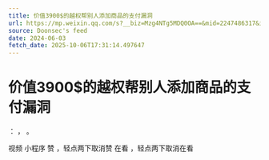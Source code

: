 ```yaml
---
title: 价值3900$的越权帮别人添加商品的支付漏洞
url: https://mp.weixin.qq.com/s?__biz=Mzg4NTg5MDQ0OA==&mid=2247486317&idx=1&sn=f7dc3ec9d5ecd748f5b005fc55c805a4
source: Doonsec's feed
date: 2024-06-03
fetch_date: 2025-10-06T17:31:14.497647
---
```


# 价值3900$的越权帮别人添加商品的支付漏洞

：
，
。

视频
小程序
赞
，轻点两下取消赞
在看
，轻点两下取消在看
